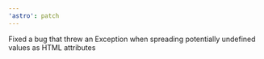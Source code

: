 ```yaml
---
'astro': patch
---
```


Fixed a bug that threw an Exception when spreading potentially undefined values as HTML attributes
